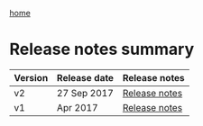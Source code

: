 [home](/home)

# Release notes summary

Version | Release date | Release notes
---|---|---
v2 | 27 Sep 2017 | [Release notes](/docs/api/v2)
v1 |  Apr 2017 | [Release notes](/docs/api/v1)

